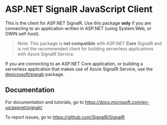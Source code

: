 # ASP.NET SignalR JavaScript Client

This is the client for ASP.NET SignalR. Use this package **only** if you are connecting to an application written in ASP.NET (using System.Web, or OWIN self-host).

> Note: This package is **not compatible** with ASP.NET **Core** SignalR and is not the recommended client for building serverless applications with Azure SignalR Service.

If you are connecting to an ASP.NET Core application, or building a serverless application that makes use of Azure SignalR Service,  use the [@microsoft/signalr](https://www.npmjs.com/package/@microsoft/signalr) package.

## Documentation

For documentation and tutorials, go to https://docs.microsoft.com/en-us/aspnet/signalr/

To report issues, go to https://github.com/SignalR/SignalR
